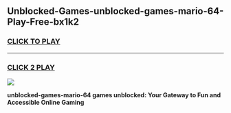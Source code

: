 
## Unblocked-Games-unblocked-games-mario-64-Play-Free-bx1k2
<h3>
<a href="https://premium76.site?title=unblocked-games-mario-64&ref=23A">CLICK TO PLAY</a></h3>
<hr>

<h3>
<a href="https://premium76.site?title=unblocked-games-mario-64&ref=23A">CLICK 2 PLAY</a>
  
</h3>

<a href="https://premium76.site?title=unblocked-games-mario-64&ref=23A"><img src="https://clearcache.store/games.png"></a>


**unblocked-games-mario-64 games unblocked: Your Gateway to Fun and Accessible Online Gaming**
